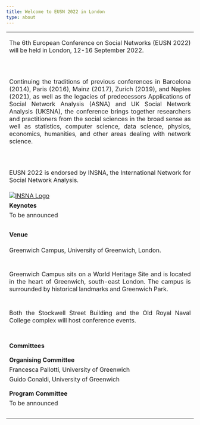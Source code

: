 ```yaml
---
title: Welcome to EUSN 2022 in London
type: about
---
```


  <table>
  <tr>
    <td><p align="justify">The 6th European Conference on Social Networks (EUSN 2022) will be held in London, 12-16 September 2022.</p></td>
  </tr>
    </tr>
   <tr>
    <td><br></td>
  </tr>
    <tr>
    <td><p align="justify">Continuing the traditions of previous conferences in Barcelona (2014), Paris (2016), Mainz (2017), Zurich (2019), and Naples (2021), as well as the legacies of predecessors Applications of Social Network Analysis (ASNA) and UK Social Network Analysis (UKSNA), the conference brings together researchers and practitioners from the social sciences in the broad sense as well as statistics, computer science, data science, physics, economics, humanities, and other areas dealing with network science. </p></td>
  </tr>
   <tr>
    <td><br></td>
  </tr>
   <tr>
    <td><p align="justify">EUSN 2022 is endorsed by INSNA, the International Network for Social Network Analysis.</p></td>
  </tr>
     <tr>
    <td><a title="INSNA" href="https://www.insna.org/" target="_blank" > <img class="my-12 max-w-full mx-auto" src="/img/INSNA_logo.png" alt="INSNA Logo"></a></td>
  </tr>
       <tr>
    <td><b>Keynotes</b></td>
  </tr>
   <tr>
    <td>To be announced</td>
  </tr>
  <tr>
     <tr>
    <td><br></td>
  </tr>
    <td><b>Venue</b></td>
  </tr>
   <tr>
    <td><p align="left">Greenwich Campus, University of Greenwich, London.</p></td>
  </tr>
    <tr>
    <td></td>
  </tr>
   <tr>
    <td><p align="justify">Greenwich Campus sits on a World Heritage Site and is located in the heart of Greenwich, south-east London. The campus is surrounded by historical landmarks and Greenwich Park.</p></td>
  </tr>
    <tr>
    <td></td>
  </tr>
     <tr>
    <td><p align="justify">Both the Stockwell Street Building and the Old Royal Naval College complex will host conference events.</p></td>
  </tr>
   <tr>
    <td><br></td>
  </tr>
    <tr>
    <td><b>Committees</b></td>
  </tr>
   <tr>
    <td></td>
  </tr>
   <tr>
    <tr>
    <td></td>
  </tr>
   <tr>
    <td><b>Organising Committee</b></td>
  </tr>
   <tr>
    <td> Francesca Pallotti, University of Greenwich</td>
  </tr>
   </tr>
   <tr>
    <td> Guido Conaldi, University of Greenwich</td>
   </tr>
    <tr>
    <td></td>
  </tr>
    <tr>
    <td></td>
  </tr>
   <tr>
     <tr>
    <td><b>Program Committee</b></td>
  </tr>
       <tr>
    <td>To be announced</td>
  </tr>
    <tr>
    <td><br></td>
  </tr>
</table>      


